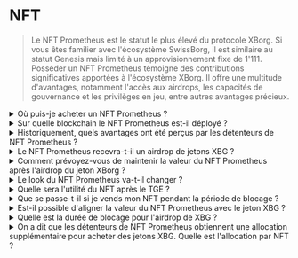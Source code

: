 # NFT

> Le NFT Prometheus est le statut le plus élevé du protocole XBorg. Si vous êtes familier avec l'écosystème SwissBorg, il est similaire au statut Genesis mais limité à un approvisionnement fixe de 1'111. Posséder un NFT Prometheus témoigne des contributions significatives apportées à l'écosystème XBorg. Il offre une multitude d'avantages, notamment l'accès aux airdrops, les capacités de gouvernance et les privilèges en jeu, entre autres avantages précieux.

<details>

<summary>Où puis-je acheter un NFT Prometheus ?</summary>

Sur Opensea ou des places de marché similaires : \
[https://opensea.io/collection/xborg-prometheus](https://opensea.io/collection/xborg-prometheus)

</details>

<details>

<summary>Sur quelle blockchain le NFT Prometheus est-il déployé ?</summary>

Ethereum.

</details>

<details>

<summary>Historiquement, quels avantages ont été perçus par les détenteurs de NFT Prometheus ?</summary>

En tenant compte du prix de création de 400 $, on estime que les propriétaires de jetons non fongibles Prometheus ont reçu environ 220 $ d'avantages. Cela représente un pourcentage significatif, environ 50 %, de la valeur initiale de création. Il convient de noter que cela peut être principalement attribué à l'airdrop du handle Lens, qui a conféré une valeur considérable aux détenteurs de NFT Prometheus.

</details>

<details>

<summary>Le NFT Prometheus recevra-t-il un airdrop de jetons XBG ?</summary>

Environ 0,5 % à 2 % de l'approvisionnement en jetons XBG sera airdropé aux détenteurs de Prometheus.&#x20;

</details>

<details>

<summary>Comment prévoyez-vous de maintenir la valeur du NFT Prometheus après l'airdrop du jeton XBorg ?</summary>

Nous pensons que les utilités et la croissance de l'écosystème l'emporteront sur la pression de vente de ceux qui ne sont là que pour bénéficier de l'airdrop. Si cet impact négatif devient excessivement contraignant, la DAO conserve la possibilité de racheter les jetons non fongibles (NFT) de son trésor.

</details>

<details>

<summary>Le look du NFT Prometheus va-t-il changer ?</summary>

Oui, le NFT sera révélé plus tard cette année.&#x20;

</details>

<details>

<summary>Quelle sera l'utilité du NFT après le TGE ?</summary>

#### **Opportunités GameFi**&#x20;

* Accès anticipé, places sur liste blanche et opportunités de cadeaux NFT des principaux projets GameFi.

#### **Accès prioritaire**&#x20;

* Accès anticipé à tous les produits et applications XBorg.

#### Opportunités d'investissement XBorg&#x20;

* Recevoir un airdrop de jetons XBG, de jetons partenaires et de NFT, et accéder à la phase d'investissement initial de XBorg à une valorisation réduite.

#### XBorg premium

* Accès à vie sans frais à tous les produits, réseaux et applications XBorg.

#### Statut du protocole

* Le NFT Prometheus représente le statut le plus élevé de l'écosystème XBorg et bénéficie des avantages les plus importants.

</details>

<details>

<summary>Que se passe-t-il si je vends mon NFT pendant la période de blocage ?</summary>

Si un investisseur vend le NFT pendant la période de blocage, les récompenses non réclamées seront annulées. Cependant, la gouvernance Prometheus pourrait décider autrement.

</details>

<details>

<summary>Est-il possible d'aligner la valeur du NFT Prometheus avec le jeton XBG ?</summary>

Il est possible d'aligner la valeur du NFT et du jeton XBG. Le NFT Prometheus est un actif très rare, avec seulement 1'111 en circulation. Le rendement de mise en jeu du jeton XBG sera déterminé par le niveau XP d'un utilisateur et le statut de l'utilisateur dans l'application. Ainsi, les détenteurs de Prometheus bénéficieront d'un rendement de mise en jeu plus élevé. Il n'y a pas de dilution de valeur en ce qui concerne les actions, car aucune action ne sera vendue. Toute la valeur de XBorg est redirigée vers la DAO et donc vers le jeton XBG.

</details>

<details>

<summary>Quelle est la durée de blocage pour l'airdrop de XBG ?</summary>

La période de blocage est de 12 mois, avec un déblocage linéaire.

</details>

<details>

<summary>On a dit que les détenteurs de NFT Prometheus obtiennent une allocation supplémentaire pour acheter des jetons XBG. Quelle est l'allocation par NFT ?</summary>

L'allocation privée pour la communauté Prometheus est illimitée, ce qui signifie que les allocations sont garanties pour les détenteurs de Prometheus. Nous avions pour objectif de lever environ 500'000 $ auprès des détenteurs de NFT et avons levé 1'000'000 $ au total.

</details>
